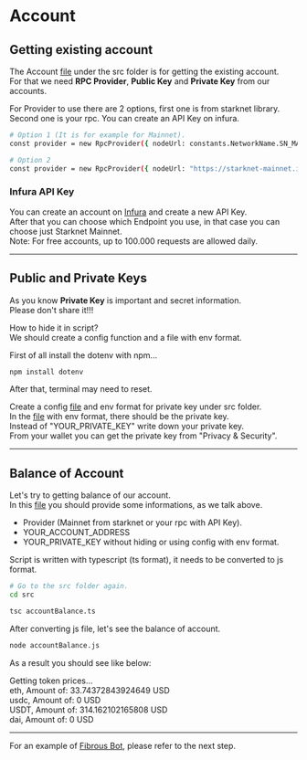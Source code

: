 # Account

## Getting existing account

The Account [file](/src/account.ts) under the src folder is for getting the existing account.<br>
For that we need **RPC Provider**, **Public Key** and **Private Key** from our accounts.

For Provider to use there are 2 options, first one is from starknet library.<br>
Second one is your rpc. You can create an API Key on infura.
```bash
# Option 1 (It is for example for Mainnet).
const provider = new RpcProvider({ nodeUrl: constants.NetworkName.SN_MAIN });

# Option 2
const provider = new RpcProvider({ nodeUrl: "https://starknet-mainnet.infura.io/v3/" + "YOUR_API_KEY" });
```

### Infura API Key

You can create an account on [Infura](https://app.infura.io/) and create a new API Key.<br>
After that you can choose which Endpoint you use, in that case you can choose just Starknet Mainnet.<br>
Note: For free accounts, up to 100.000 requests are allowed daily.

---

## Public and Private Keys

As you know **Private Key** is important and secret information.<br>
Please don't share it!!!

How to hide it in script?<br>
We should create a config function and a file with env format.

First of all install the dotenv with npm...
```bash
npm install dotenv
```

After that, terminal may need to reset.

Create a config [file](/src/config.ts) and env format for private key under src folder.<br>
In the [file](/src/.env) with env format, there should be the private key.<br>
Instead of "YOUR_PRIVATE_KEY" write down your private key.<br>
From your wallet you can get the private key from "Privacy & Security".

---

## Balance of Account

Let's try to getting balance of our account.<br>
In this [file](/src/accountBalance.ts) you should provide some informations, as we talk above.<br>
- Provider (Mainnet from starknet or your rpc with API Key).
- YOUR_ACCOUNT_ADDRESS
- YOUR_PRIVATE_KEY without hiding or using config with env format.

Script is written with typescript (ts format), it needs to be converted to js format.
```bash
# Go to the src folder again.
cd src
```
```bash
tsc accountBalance.ts
```

After converting js file, let's see the balance of account.
```bash
node accountBalance.js
```

As a result you should see like below:<br>

Getting token prices...<br>
eth, Amount of: 33.74372843924649 USD<br>
usdc, Amount of: 0 USD<br>
USDT, Amount of: 314.162102165808 USD<br>
dai, Amount of: 0 USD

---

For an example of [Fibrous Bot](/chapters/Fibrous%20Bot.md), please refer to the next step.